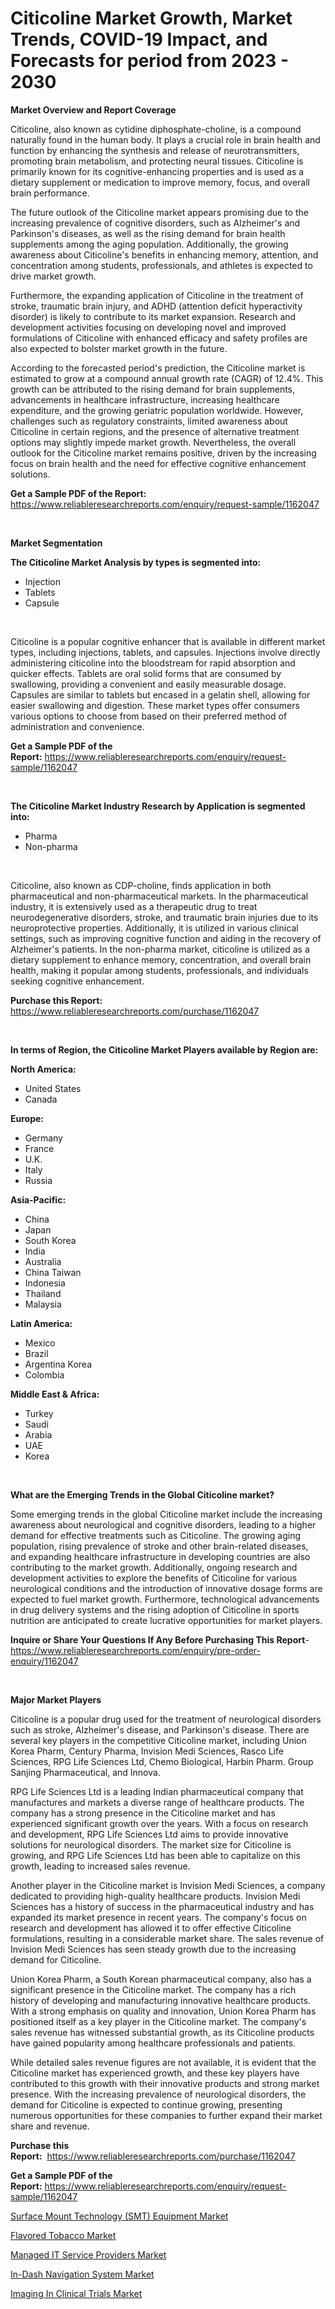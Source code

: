 <p><h1>Citicoline Market Growth, Market Trends, COVID-19 Impact, and Forecasts for period from 2023 - 2030</h1></p><p><strong>Market Overview and Report Coverage</strong></p>
<p><p>Citicoline, also known as cytidine diphosphate-choline, is a compound naturally found in the human body. It plays a crucial role in brain health and function by enhancing the synthesis and release of neurotransmitters, promoting brain metabolism, and protecting neural tissues. Citicoline is primarily known for its cognitive-enhancing properties and is used as a dietary supplement or medication to improve memory, focus, and overall brain performance.</p><p>The future outlook of the Citicoline market appears promising due to the increasing prevalence of cognitive disorders, such as Alzheimer's and Parkinson's diseases, as well as the rising demand for brain health supplements among the aging population. Additionally, the growing awareness about Citicoline's benefits in enhancing memory, attention, and concentration among students, professionals, and athletes is expected to drive market growth.</p><p>Furthermore, the expanding application of Citicoline in the treatment of stroke, traumatic brain injury, and ADHD (attention deficit hyperactivity disorder) is likely to contribute to its market expansion. Research and development activities focusing on developing novel and improved formulations of Citicoline with enhanced efficacy and safety profiles are also expected to bolster market growth in the future.</p><p>According to the forecasted period's prediction, the Citicoline market is estimated to grow at a compound annual growth rate (CAGR) of 12.4%. This growth can be attributed to the rising demand for brain supplements, advancements in healthcare infrastructure, increasing healthcare expenditure, and the growing geriatric population worldwide. However, challenges such as regulatory constraints, limited awareness about Citicoline in certain regions, and the presence of alternative treatment options may slightly impede market growth. Nevertheless, the overall outlook for the Citicoline market remains positive, driven by the increasing focus on brain health and the need for effective cognitive enhancement solutions.</p></p>
<p><strong>Get a Sample PDF of the Report:</strong> <a href="https://www.reliableresearchreports.com/enquiry/request-sample/1162047">https://www.reliableresearchreports.com/enquiry/request-sample/1162047</a></p>
<p>&nbsp;</p>
<p><strong>Market Segmentation</strong></p>
<p><strong>The Citicoline Market Analysis by types is segmented into:</strong></p>
<p><ul><li>Injection</li><li>Tablets</li><li>Capsule</li></ul></p>
<p>&nbsp;</p>
<p><p>Citicoline is a popular cognitive enhancer that is available in different market types, including injections, tablets, and capsules. Injections involve directly administering citicoline into the bloodstream for rapid absorption and quicker effects. Tablets are oral solid forms that are consumed by swallowing, providing a convenient and easily measurable dosage. Capsules are similar to tablets but encased in a gelatin shell, allowing for easier swallowing and digestion. These market types offer consumers various options to choose from based on their preferred method of administration and convenience.</p></p>
<p><strong>Get a Sample PDF of the Report:</strong>&nbsp;<a href="https://www.reliableresearchreports.com/enquiry/request-sample/1162047">https://www.reliableresearchreports.com/enquiry/request-sample/1162047</a></p>
<p>&nbsp;</p>
<p><strong>The Citicoline Market Industry Research by Application is segmented into:</strong></p>
<p><ul><li>Pharma</li><li>Non-pharma</li></ul></p>
<p>&nbsp;</p>
<p><p>Citicoline, also known as CDP-choline, finds application in both pharmaceutical and non-pharmaceutical markets. In the pharmaceutical industry, it is extensively used as a therapeutic drug to treat neurodegenerative disorders, stroke, and traumatic brain injuries due to its neuroprotective properties. Additionally, it is utilized in various clinical settings, such as improving cognitive function and aiding in the recovery of Alzheimer's patients. In the non-pharma market, citicoline is utilized as a dietary supplement to enhance memory, concentration, and overall brain health, making it popular among students, professionals, and individuals seeking cognitive enhancement.</p></p>
<p><strong>Purchase this Report:</strong>&nbsp; <a href="https://www.reliableresearchreports.com/purchase/1162047">https://www.reliableresearchreports.com/purchase/1162047</a></p>
<p>&nbsp;</p>
<p><strong>In terms of Region, the Citicoline Market Players available by Region are:</strong></p>
<p>
    <p> <strong> North America: </strong>
        <ul>
            <li>United States</li>
            <li>Canada</li>
        </ul>
        </p> 
    <p> <strong> Europe: </strong>
        <ul>
            <li>Germany</li>
            <li>France</li>
            <li>U.K.</li>
            <li>Italy</li>
            <li>Russia</li>
        </ul>
        </p> 
    <p> <strong> Asia-Pacific: </strong>
        <ul>
            <li>China</li>
            <li>Japan</li>
            <li>South Korea</li>
            <li>India</li>
            <li>Australia</li>
            <li>China Taiwan</li>
            <li>Indonesia</li>
            <li>Thailand</li>
            <li>Malaysia</li>
        </ul>
        </p> 
    <p> <strong> Latin America: </strong>
        <ul>
            <li>Mexico</li>
            <li>Brazil</li>
            <li>Argentina Korea</li>
            <li>Colombia</li>
        </ul>
        </p> 
    <p> <strong> Middle East & Africa: </strong>
        <ul>
            <li>Turkey</li>
            <li>Saudi</li>
            <li>Arabia</li>
            <li>UAE</li>
            <li>Korea</li>
        </ul>
    </p>
    </p>
<p>&nbsp;</p>
<p><strong>What are the Emerging Trends in the Global Citicoline market?</strong></p>
<p><p>Some emerging trends in the global Citicoline market include the increasing awareness about neurological and cognitive disorders, leading to a higher demand for effective treatments such as Citicoline. The growing aging population, rising prevalence of stroke and other brain-related diseases, and expanding healthcare infrastructure in developing countries are also contributing to the market growth. Additionally, ongoing research and development activities to explore the benefits of Citicoline for various neurological conditions and the introduction of innovative dosage forms are expected to fuel market growth. Furthermore, technological advancements in drug delivery systems and the rising adoption of Citicoline in sports nutrition are anticipated to create lucrative opportunities for market players.</p></p>
<p><strong>Inquire or Share Your Questions If Any Before Purchasing This Report</strong>- <a href="https://www.reliableresearchreports.com/enquiry/pre-order-enquiry/1162047">https://www.reliableresearchreports.com/enquiry/pre-order-enquiry/1162047</a></p>
<p>&nbsp;</p>
<p><strong>Major Market Players</strong></p>
<p><p>Citicoline is a popular drug used for the treatment of neurological disorders such as stroke, Alzheimer's disease, and Parkinson's disease. There are several key players in the competitive Citicoline market, including Union Korea Pharm, Century Pharma, Invision Medi Sciences, Rasco Life Sciences, RPG Life Sciences Ltd, Chemo Biological, Harbin Pharm. Group Sanjing Pharmaceutical, and Innova.</p><p>RPG Life Sciences Ltd is a leading Indian pharmaceutical company that manufactures and markets a diverse range of healthcare products. The company has a strong presence in the Citicoline market and has experienced significant growth over the years. With a focus on research and development, RPG Life Sciences Ltd aims to provide innovative solutions for neurological disorders. The market size for Citicoline is growing, and RPG Life Sciences Ltd has been able to capitalize on this growth, leading to increased sales revenue.</p><p>Another player in the Citicoline market is Invision Medi Sciences, a company dedicated to providing high-quality healthcare products. Invision Medi Sciences has a history of success in the pharmaceutical industry and has expanded its market presence in recent years. The company's focus on research and development has allowed it to offer effective Citicoline formulations, resulting in a considerable market share. The sales revenue of Invision Medi Sciences has seen steady growth due to the increasing demand for Citicoline.</p><p>Union Korea Pharm, a South Korean pharmaceutical company, also has a significant presence in the Citicoline market. The company has a rich history of developing and manufacturing innovative healthcare products. With a strong emphasis on quality and innovation, Union Korea Pharm has positioned itself as a key player in the Citicoline market. The company's sales revenue has witnessed substantial growth, as its Citicoline products have gained popularity among healthcare professionals and patients.</p><p>While detailed sales revenue figures are not available, it is evident that the Citicoline market has experienced growth, and these key players have contributed to this growth with their innovative products and strong market presence. With the increasing prevalence of neurological disorders, the demand for Citicoline is expected to continue growing, presenting numerous opportunities for these companies to further expand their market share and revenue.</p></p>
<p><strong>Purchase this Report:</strong>&nbsp;&nbsp;<a href="https://www.reliableresearchreports.com/purchase/1162047">https://www.reliableresearchreports.com/purchase/1162047</a></p>
<p></p>
<p><strong>Get a Sample PDF of the Report:</strong>&nbsp;<a href="https://www.reliableresearchreports.com/enquiry/request-sample/1162047">https://www.reliableresearchreports.com/enquiry/request-sample/1162047</a></p>
<p><p><a href="https://www.linkedin.com/pulse/surface-mount-technology-smt-equipment-market/">Surface Mount Technology (SMT) Equipment Market</a></p><p><a href="https://github.com/BryceTownsendr/Market-Research-Report-List-1/blob/main/flavored-tobacco-market.md">Flavored Tobacco Market</a></p><p><a href="https://medium.com/@pillingbary7584/managed-it-service-providers-market-analysis-its-cagr-market-segmentation-and-global-industry-2d2e55b12a30">Managed IT Service Providers Market</a></p><p><a href="https://www.linkedin.com/pulse/decoding-in-dash-navigation-system-market-deep-dive-latest/">In-Dash Navigation System Market</a></p><p><a href="https://medium.com/@peatebilly85475/imaging-in-clinical-trials-market-competitive-analysis-market-trends-and-forecast-to-2030-cf058af41105">Imaging In Clinical Trials Market</a></p></p>